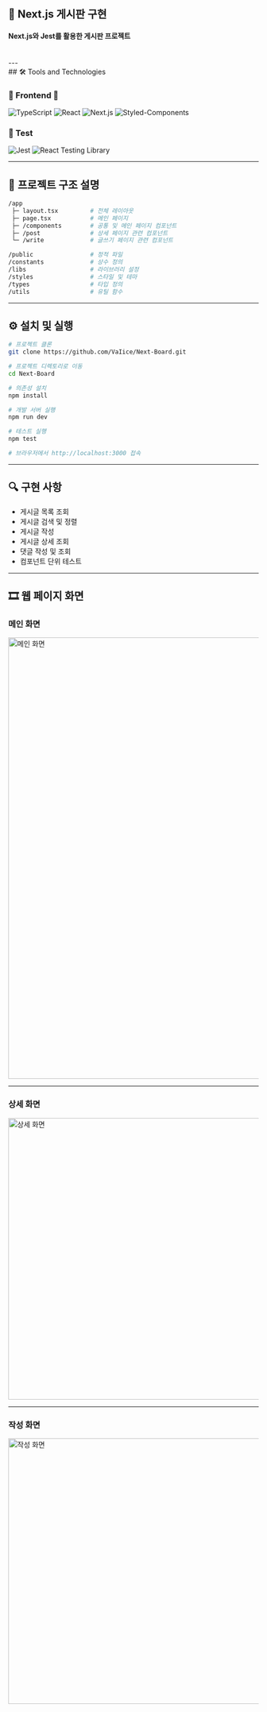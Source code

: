 ## 📝 Next.js 게시판 구현

#### Next.js와 Jest를 활용한 게시판 프로젝트

<br>
---
<br>
## 🛠️ Tools and Technologies

### 🎨 Frontend 🎨
![TypeScript](https://img.shields.io/badge/TypeScript-3178C6?style=for-the-badge&logo=typescript&logoColor=white)
![React](https://img.shields.io/badge/React-61DAFB?style=for-the-badge&logo=react&logoColor=black)
![Next.js](https://img.shields.io/badge/Next.js-000000?style=for-the-badge&logo=nextdotjs&logoColor=white)
![Styled-Components](https://img.shields.io/badge/styled--components-DB7093?style=for-the-badge&logo=styled-components&logoColor=white)

### 🧪 Test
![Jest](https://img.shields.io/badge/Jest-C21325?style=for-the-badge&logo=jest&logoColor=white)
![React Testing Library](https://img.shields.io/badge/React_Testing_Library-E33332?style=for-the-badge&logo=testing-library&logoColor=white)

---

## 📁 프로젝트 구조 설명

```bash
/app
 ├─ layout.tsx         # 전체 레이아웃
 ├─ page.tsx           # 메인 페이지
 ├─ /components        # 공통 및 메인 페이지 컴포넌트
 ├─ /post              # 상세 페이지 관련 컴포넌트
 └─ /write             # 글쓰기 페이지 관련 컴포넌트

/public                # 정적 파일
/constants             # 상수 정의
/libs                  # 라이브러리 설정
/styles                # 스타일 및 테마
/types                 # 타입 정의
/utils                 # 유틸 함수
```

---

## ⚙ 설치 및 실행

```bash
# 프로젝트 클론
git clone https://github.com/VaIice/Next-Board.git

# 프로젝트 디렉토리로 이동
cd Next-Board

# 의존성 설치
npm install

# 개발 서버 실행
npm run dev

# 테스트 실행
npm test

# 브라우저에서 http://localhost:3000 접속
```

---

## 🔍 구현 사항

- 게시글 목록 조회
- 게시글 검색 및 정렬
- 게시글 작성
- 게시글 상세 조회
- 댓글 작성 및 조회
- 컴포넌트 단위 테스트

---

## 🎞 웹 페이지 화면

### 메인 화면

<img width="705" height="889" alt="메인 화면" src="https://github.com/user-attachments/assets/1927b1f0-1d70-459d-b234-cfaf9e2a6b2e" />

---

### 상세 화면

<img width="657" height="567" alt="상세 화면" src="https://github.com/user-attachments/assets/8a200da9-cba2-4477-9d6c-eeed5466fc56" />

---

### 작성 화면

<img width="646" height="535" alt="작성 화면" src="https://github.com/user-attachments/assets/94a72850-909a-4862-83b6-4335e2d53ecf" />
